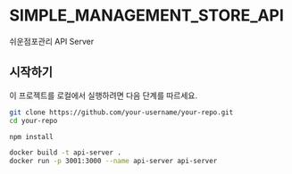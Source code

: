 # SIMPLE_MANAGEMENT_STORE_API

쉬운점포관리 API Server

## 시작하기

이 프로젝트를 로컬에서 실행하려면 다음 단계를 따르세요.

```bash
git clone https://github.com/your-username/your-repo.git
cd your-repo

npm install

docker build -t api-server .
docker run -p 3001:3000 --name api-server api-server
```